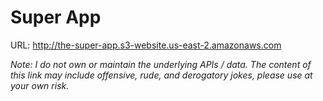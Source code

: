 # Super App

URL: http://the-super-app.s3-website.us-east-2.amazonaws.com

_Note: I do not own or maintain the underlying APIs / data. The content of this link may include offensive, rude, and derogatory jokes, please use at your own risk._
